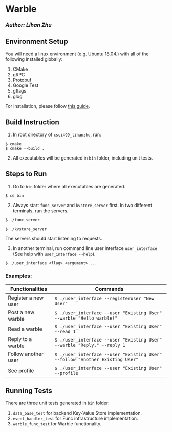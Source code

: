 # Warble

### *Author: Lihan Zhu*

## Environment Setup
You will need a linux environment (e.g. Ubuntu 18.04.) with all of the following installed globally:

1. CMake
2. gRPC
3. Protobuf
4. Google Test
5. gflags
6. glog

For installation, please follow [this guide](SETUP.md).

## Build Instruction

1. In root directory of `csci499_lihanzhu`, run:
```console
$ cmake .
$ cmake --build .
```
2. All executables will be generated in `bin` folder, including unit tests.

## Steps to Run
1. Go to `bin` folder where all executables are generated.
```console
$ cd bin
```

2. Always start `func_server` and `kvstore_server` first. In two different terminals, run the servers.
```console
$ ./func_server
```
```console
$ ./kvstore_server
```
The servers should start listening to requests.

3. In another terminal, run command line user interface `user_interface` (See help with `user_interface --help`).
```console
$ ./user_interface <flag> <argument> ... 
```

### Examples:
Functionalities | Commands
--- | ---
Register a new user | `$ ./user_interface --registeruser "New User"`
Post a new warble | `$ ./user_interface --user "Existing User" --warble "Hello warble!"`
Read a warble | `$ ./user_interface --user "Existing User" --read 1`
Reply to a warble | `$ ./user_interface --user "Existing User" --warble "Reply." --reply 1`
Follow another user | `$ ./user_interface --user "Existing User" --follow "Another Existing User"`
See profile | `$ ./user_interface --user "Existing User" --profile`

## Running Tests

There are three unit tests generated in `bin` folder:

1. `data_base_test` for backend Key-Value Store implementation.
2. `event_handler_test` for Func infrastructure implementation.
3. `warble_func_test` for Warble functionality.
